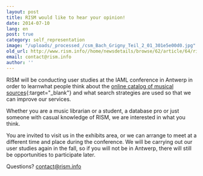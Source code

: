 ```yaml
---
layout: post
title: RISM would like to hear your opinion!
date: 2014-07-10
lang: en
post: true
category: self_representation
image: "/uploads/_processed_/csm_Bach_Grigny_Teil_2_01_301e5e00d0.jpg"
old_url: http://www.rism.info//home/newsdetails/browse/62/article/64/rism-would-like-to-hear-your-opinion.html
email: contact@rism.info
author: ''
---
```



RISM will be conducting user studies at the IAML conference in Antwerp in order to learnwhat people think about the [online catalog of musical sources](http://opac.rism.info/){:target="_blank"} and what search strategies are used so that we can improve our services.

Whether you are a music librarian or a student, a database pro or just someone with casual knowledge of RISM, we are interested in what you think.

You are invited to visit us in the exhibits area, or we can arrange to meet at a different time and place during the conference. We will be carrying out our user studies again in the fall, so if you will not be in Antwerp, there will still be opportunities to participate later.

Questions? [contact@rism.info](mailto:contact@rism.info "Opens window for sending email")